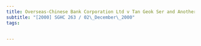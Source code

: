```yaml
---
title: Overseas-Chinese Bank Corporation Ltd v Tan Geok Ser and Another 
subtitle: "[2000] SGHC 263 / 02\_December\_2000"
tags:


---
```


